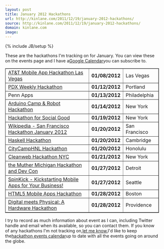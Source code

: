 ```yaml
---
layout: post
title: January 2012 Hackathons
url: http://kinlane.com/2011/12/19/january-2012-hackathons/
source: http://kinlane.com/2011/12/19/january-2012-hackathons/
domain: kinlane.com
image: 
---
```

{% include JB/setup %}<p><!DOCTYPE html PUBLIC "-//W3C//DTD XHTML 1.0 Transitional//EN"
    "http://www.w3.org/TR/xhtml1/DTD/xhtml1-transitional.dtd">
<html xmlns="http://www.w3.org/1999/xhtml">
  <head>
    <title></title>
  </head>
  <body>
    These are the hackathons I'm tracking on for January. You can view these on the events page and I have a<a title="Hackathons Google Calendar" href=
    "http://blog.apievangelist.com/events_hackathon_calendar.php">Google Calendar</a>you can subscribe to.
    <table width="90%" border="1" cellspacing="5" cellpadding="5" align="center">
      <tbody>
        <tr>
          <td>
            <a href="http://www.apievangelist.com/events/att_mobile_app_hackathon_las_vegas.php">AT&amp;T Mobile App Hackathon Las Vegas</a>
          </td>
          <td>
            <strong>01/08/2012</strong>
          </td>
          <td>
            Las Vegas
          </td>
        </tr>
        <tr>
          <td>
            <a href="http://www.apievangelist.com/events/pdx_weekly_hackathon.php">PDX Weekly Hackathon</a>
          </td>
          <td>
            <strong>01/12/2012</strong>
          </td>
          <td>
            Portland
          </td>
        </tr>
        <tr>
          <td>
            Penn Apps
          </td>
          <td>
            <strong>01/13/2012</strong>
          </td>
          <td>
            Philadelphia
          </td>
        </tr>
        <tr>
          <td>
            <a href="http://www.apievangelist.com/events/arduino_camp__robot_hackathon.php">Arduino Camp &amp; Robot Hackathon</a>
          </td>
          <td>
            <strong>01/14/2012</strong>
          </td>
          <td>
            New York
          </td>
        </tr>
        <tr>
          <td>
            <a href="http://www.apievangelist.com/events/hackathon_for_social_good.php">Hackathon for Social Good</a>
          </td>
          <td>
            <strong>01/19/2012</strong>
          </td>
          <td>
            New York
          </td>
        </tr>
        <tr>
          <td>
            <a href="http://www.apievangelist.com/events/mediawiki__san_francisco_hackathon_january_2012.php">Wikipedia - San Francisco Hackathon January 2012</a>
          </td>
          <td>
            <strong>01/20/2012</strong>
          </td>
          <td>
            San Francisco
          </td>
        </tr>
        <tr>
          <td>
            <a href="http://www.apievangelist.com/events/haskell_hackathon.php">Haskell Hackathon</a>
          </td>
          <td>
            <strong>01/20/2012</strong>
          </td>
          <td>
            Cambridge
          </td>
        </tr>
        <tr>
          <td>
            <a href="http://www.apievangelist.com/events/citycamphnl_hackathon.php">CityCampHNL Hackathon</a>
          </td>
          <td>
            <strong>01/20/2012</strong>
          </td>
          <td>
            Honolulu
          </td>
        </tr>
        <tr>
          <td>
            <a href="http://www.apievangelist.com/events/cleanweb_hackathon_nyc.php">Cleanweb Hackathon NYC</a>
          </td>
          <td>
            <strong>01/21/2012</strong>
          </td>
          <td>
            New York
          </td>
        </tr>
        <tr>
          <td>
            <a href="http://www.apievangelist.com/events/the_muther_michigan_hackathon_and_dev_con.php">the Muther Michigan Hackathon and Dev Con</a>
          </td>
          <td>
            <strong>01/27/2012</strong>
          </td>
          <td>
            Detroit
          </td>
        </tr>
        <tr>
          <td>
            <a href="http://www.apievangelist.com/events/spinkick__kickstarting_mobile_apps_for_your_business.php">SpinKick - Kickstarting Mobile Apps for Your Business!</a>
          </td>
          <td>
            <strong>01/27/2012</strong>
          </td>
          <td>
            Seattle
          </td>
        </tr>
        <tr>
          <td>
            <a href="http://www.apievangelist.com/events/html5_mobile_apps_hackathon.php">HTML5 Mobile Apps Hackathon</a>
          </td>
          <td>
            <strong>01/28/2012</strong>
          </td>
          <td>
            Boston
          </td>
        </tr>
        <tr>
          <td>
            <a href="http://www.apievangelist.com/events/digital_meets_physical_a_hardware_hackathon.php">Digital meets Physical: A Hardware Hackathon</a>
          </td>
          <td>
            <strong>01/28/2012</strong>
          </td>
          <td>
            Providence
          </td>
        </tr>
      </tbody>
    </table>I try to record as much information about event as I can, including Twitter handle and email when its available, so you can contact them. If you know of any hackathons I'm not tracking
    on,<a title="Contact me" href="http://blog.apievangelist.com/contact.php">let me know.</a>I'd like to keep the<a title="hackathon event calendar" href=
    "http://blog.apievangelist.com/events/">hackathon events calendar</a>up to date with all the events going on around the globe.
  </body>
</html></p>
